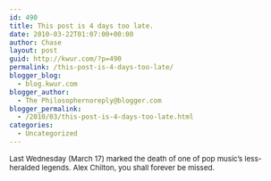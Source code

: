 ```yaml
---
id: 490
title: This post is 4 days too late.
date: 2010-03-22T01:07:00+00:00
author: Chase
layout: post
guid: http://kwur.com/?p=490
permalink: /this-post-is-4-days-too-late/
blogger_blog:
  - blog.kwur.com
blogger_author:
  - The Philosophernoreply@blogger.com
blogger_permalink:
  - /2010/03/this-post-is-4-days-too-late.html
categories:
  - Uncategorized
---
```

<div class="pf-content">
  <p>
    <span class="Apple-style-span" style="font-size: small;">Last Wednesday (March 17) marked the death of one of pop music&#8217;s less-heralded legends. Alex Chilton, you shall forever be missed.</span>
  </p>
  
  <div>
    <span class="Apple-style-span" style="font-size: small;"><br /></span>
  </div>
  
  <div>
    <span class="Apple-style-span" style="font-size: small;"></span>
  </div>
</div>